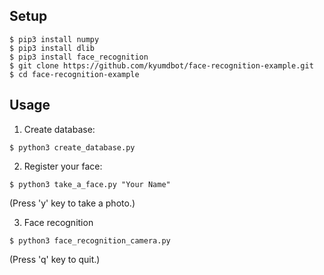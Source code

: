 ## Setup

```
$ pip3 install numpy
$ pip3 install dlib
$ pip3 install face_recognition
$ git clone https://github.com/kyumdbot/face-recognition-example.git
$ cd face-recognition-example
```

## Usage

1. Create database:

```
$ python3 create_database.py
```

2. Register your face:

```
$ python3 take_a_face.py "Your Name"
```

(Press 'y' key to take a photo.)


3. Face recognition

```
$ python3 face_recognition_camera.py
```

(Press 'q' key to quit.)


